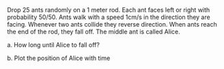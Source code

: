 Drop 25 ants randomly on a 1 meter rod. Each ant faces left or right with probability 50/50. Ants walk with a speed 1cm/s in the direction they are facing. Whenever two ants collide they reverse direction. When ants reach the end of the rod, they fall off. The middle ant is called Alice.

a. How long until Alice to fall off?

b. Plot the position of Alice with time
